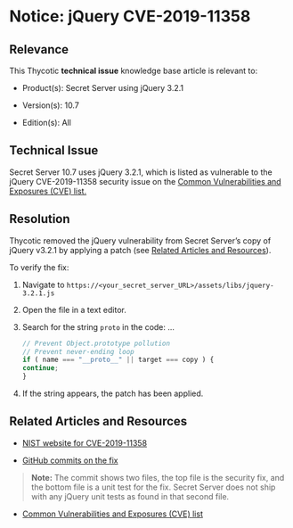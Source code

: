 [title]: # (Notice: jQuery CVE-2019-11358)
[tags]: # (troubleshooting, workaround, notice, jquery, cve)
[priority]: # (1000)

# Notice: jQuery CVE-2019-11358

## Relevance

This Thycotic **technical issue** knowledge base article is relevant to:

- Product(s): Secret Server using jQuery 3.2.1

- Version(s): 10.7

- Edition(s): All

## Technical Issue

Secret Server 10.7 uses jQuery 3.2.1, which is listed as vulnerable to the jQuery CVE-2019-11358 security issue on the [Common Vulnerabilities and Exposures (CVE) list.](https://cve.mitre.org/)

## Resolution

Thycotic removed the jQuery vulnerability from Secret Server’s copy of jQuery v3.2.1 by applying a patch (see [Related Articles and Resources](#related-articles-and-resources)).

To verify the fix:

1. Navigate to  `https://<your_secret_server_URL>/assets/libs/jquery-3.2.1.js`

1. Open the file in a text editor.

1. Search for the string `proto` in the code:
...
   ``` javascript
   // Prevent Object.prototype pollution
   // Prevent never-ending loop
   if ( name === "__proto__" || target === copy ) {
   continue;
   }
   ```

1. If the string appears, the patch has been applied.

## Related Articles and Resources

- [NIST website for CVE-2019-11358](https://nvd.nist.gov/vuln/detail/CVE-2019-11358)

- [GitHub commits on the fix](https://github.com/jquery/jquery/commit/753d591aea698e57d6db58c9f722cd0808619b1b)

> **Note:** The commit shows two files, the top file is the security fix, and the bottom file is a unit test for the fix. Secret Server does not ship with any jQuery unit tests as found in that second file.

- [Common Vulnerabilities and Exposures (CVE) list](https://cve.mitre.org/)
